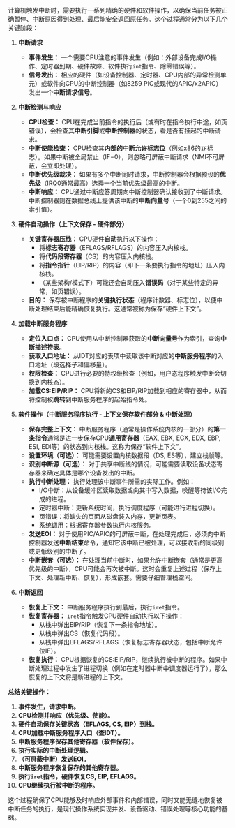 计算机触发中断时，需要执行一系列精确的硬件和软件操作，以确保当前任务被正确暂停、中断原因得到处理、最后能安全返回原任务。这个过程通常分为以下几个关键阶段：

1.  **中断请求**
    *   **事件发生：** 一个需要CPU注意的事件发生（例如：外部设备完成I/O操作、定时器到期、硬件故障、软件执行`int`指令、除零错误等）。
    *   **信号发出：** 相应的硬件（如设备控制器、定时器、CPU内部的异常检测单元）或软件向CPU的中断控制器（如8259 PIC或现代的APIC/x2APIC）发出一个**中断请求信号**。

2.  **中断检测与响应**
    *   **CPU检查：** CPU在完成当前指令的执行后（或有时在指令执行中途，如页错误），会检查其**中断引脚**或**中断控制器**的状态，看是否有挂起的中断请求。
    *   **中断使能检查：** CPU检查其**内部的中断允许标志位**（例如x86的`IF`标志）。如果中断被全局禁止（IF=0），则忽略可屏蔽中断请求（NMI不可屏蔽，会立即处理）。
    *   **中断优先级裁决：** 如果有多个中断同时请求，中断控制器会根据预设的**优先级**（IRQ0通常最高）选择一个当前优先级最高的中断。
    *   **中断响应：** CPU通过中断应答周期向中断控制器确认接收到了中断请求。中断控制器则在数据总线上提供该中断的**中断向量号**（一个0到255之间的索引值）。

3.  **硬件自动操作（上下文保存 - 硬件部分）**
    *   **关键寄存器压栈：** CPU硬件**自动**执行以下操作：
        *   将**标志寄存器**（EFLAGS/RFLAGS）的内容压入内核栈。
        *   将**代码段寄存器**（CS）的内容压入内核栈。
        *   将**指令指针**（EIP/RIP）的内容（即下一条要执行指令的地址）压入内核栈。
        *   （某些架构/模式下）可能还会自动压入**错误码**（对于某些特定的异常，如页错误）。
    *   **目的：** 保存被中断程序的**关键执行状态**（程序计数器、标志位），以便中断处理结束后能精确恢复执行。这通常被称为保存“硬件上下文”。

4.  **加载中断服务程序**
    *   **定位入口点：** CPU使用从中断控制器获取的**中断向量号**作为索引，查询**中断描述符表**。
    *   **获取入口地址：** 从IDT对应的表项中读取该中断对应的**中断服务程序**的入口地址（段选择子和偏移量）。
    *   **权限检查：** CPU进行必要的特权级检查（例如，用户态程序触发中断会切换到内核态）。
    *   **加载CS:EIP/RIP：** CPU将新的CS和EIP/RIP加载到相应的寄存器中，从而将控制权**跳转**到中断服务程序的起始指令处。

5.  **软件操作（中断服务程序执行 - 上下文保存软件部分 & 中断处理）**
    *   **保存完整上下文：** 中断服务程序（通常是操作系统内核的一部分）的**第一条指令**通常是进一步保存CPU**通用寄存器**（EAX, EBX, ECX, EDX, EBP, ESI, EDI等）的状态到内核栈。这称为保存“软件上下文”。
    *   **设置环境（可选）：** 可能需要设置内核数据段（DS, ES等），建立栈帧等。
    *   **识别中断源（可选）：** 对于共享中断线的情况，可能需要读取设备状态寄存器来确定具体是哪个设备发出的中断。
    *   **执行中断处理：** 执行处理该中断事件所需的实际工作。例如：
        *   I/O中断：从设备缓冲区读取数据或向其中写入数据，唤醒等待该I/O完成的进程。
        *   定时器中断：更新系统时间，执行调度程序（可能进行进程切换）。
        *   页错误：将缺失的页面从磁盘装入内存，更新页表。
        *   系统调用：根据寄存器参数执行内核服务。
    *   **发送EOI：** 对于使用PIC/APIC的可屏蔽中断，在处理完成后，必须向中断控制器发送**中断结束**命令，通知它该中断已被处理，可以接收新的同级别或更低级别的中断了。
    *   **中断嵌套（可选）：** 在处理当前中断时，如果允许中断嵌套（通常是更高优先级的中断），CPU可能会再次被中断。这时会重复上述过程（保存上下文、处理新中断、恢复），形成嵌套。需要仔细管理栈空间。

6.  **中断返回**
    *   **恢复上下文：** 中断服务程序执行到最后，执行`iret`指令。
    *   **恢复寄存器：** `iret`指令触发CPU硬件自动执行以下操作：
        *   从栈中弹出EIP/RIP（恢复下一条指令地址）。
        *   从栈中弹出CS（恢复代码段）。
        *   从栈中弹出EFLAGS/RFLAGS（恢复标志寄存器状态，包括中断允许位IF）。
    *   **恢复执行：** CPU根据恢复的CS:EIP/RIP，继续执行被中断的程序。如果中断处理过程中发生了进程切换（例如在定时器中断中调度器运行了），那么恢复的上下文将是新进程的上下文。

**总结关键操作：**

1.  **事件发生，请求中断。**
2.  **CPU检测并响应（优先级、使能）。**
3.  **硬件自动保存关键状态（EFLAGS, CS, EIP）到栈。**
4.  **CPU加载中断服务程序入口（查IDT）。**
5.  **中断服务程序保存其他寄存器（软件保存）。**
6.  **执行实际的中断处理逻辑。**
7.  **（可屏蔽中断）发送EOI。**
8.  **中断服务程序恢复保存的其他寄存器。**
9.  **执行`iret`指令，硬件恢复CS, EIP, EFLAGS。**
10. **CPU继续执行被中断的程序。**

这个过程确保了CPU能够及时响应外部事件和内部错误，同时又能无缝地恢复被中断任务的执行，是现代操作系统实现并发、设备驱动、错误处理等核心功能的基础。